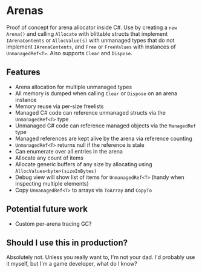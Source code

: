 # Arenas

Proof of concept for arena allocator inside C#. Use by creating a `new Arena()` and calling `Allocate` with blittable structs that implement `IArenaContents` or `AllocValue(s)` with unmanaged types that do not implement `IArenaContents`, and `Free` or `FreeValues` with instances of `UnmanagedRef<T>`. Also supports `Clear` and `Dispose`.

## Features

- Arena allocation for multiple unmanaged types
- All memory is dumped when calling `Clear` or `Dispose` on an arena instance
- Memory reuse via per-size freelists
- Managed C# code can reference unmanaged structs via the `UnmanagedRef<T>` type
- Unmanaged C# code can reference managed objects via the `ManagedRef` type
- Managed references are kept alive by the arena via reference counting
- `UnmanagedRef<T>` returns null if the reference is stale
- Can enumerate over all entries in the arena
- Allocate any count of items
- Allocate generic buffers of any size by allocating using `AllocValues<byte>(sizeInBytes)`
- Debug view will show list of items for `UnmanagedRef<T>` (handy when inspecting multiple elements)
- Copy `UnmanagedRef<T>` to arrays via `ToArray` and `CopyTo`

## Potential future work

- Custom per-arena tracing GC?

## Should I use this in production?

Absolutely not. Unless you really want to, I'm not your dad. I'd probably use it myself, but I'm a game developer, what do I know?

